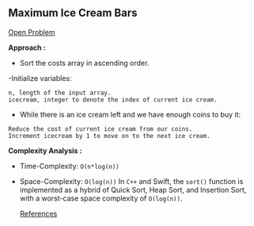 ## Maximum Ice Cream Bars

[Open Problem](https://leetcode.com/problems/maximum-ice-cream-bars/description/)

**Approach :**<br>

-   Sort the costs array in ascending order.

-Initialize variables:

```
n, length of the input array.
icecream, integer to denote the index of current ice cream.
```

-   While there is an ice cream left and we have enough coins to buy it:

```
Reduce the cost of current ice cream from our coins.
Increment icecream by 1 to move on to the next ice cream.
```

**Complexity Analysis :**<br>

-   Time-Complexity: `O(n*log(n))`
-   Space-Complexity: `O(log(n))`
    In `C++` and Swift, the `sort()` function is implemented as a hybrid of Quick Sort, Heap Sort, and Insertion Sort, with a worst-case space complexity of `O(log(n))`.

    [References](https://leetcode.com/problems/maximum-ice-cream-bars/solutions/2885725/maximum-ice-cream-bars/)
